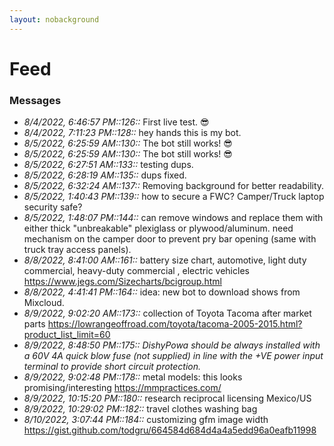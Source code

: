 ```yaml
---
layout: nobackground
---
```

# Feed

### Messages
* _8/4/2022, 6:46:57 PM::126::_ First live test. :sunglasses:
* _8/4/2022, 7:11:23 PM::128::_ hey hands this is my bot. 
* _8/5/2022, 6:25:59 AM::130::_ The bot still works! :sunglasses:
* _8/5/2022, 6:25:59 AM::130::_ The bot still works! :sunglasses:
* _8/5/2022, 6:27:51 AM::133::_ testing dups.
* _8/5/2022, 6:28:19 AM::135::_ dups fixed.
* _8/5/2022, 6:32:24 AM::137::_ Removing background for better readability.
* _8/5/2022, 1:40:43 PM::139::_ how to secure a FWC? Camper/Truck laptop security safe?
* _8/5/2022, 1:48:07 PM::144::_ can remove windows and replace them with either thick "unbreakable" plexiglass or plywood/aluminum. need mechanism on the camper door to prevent pry bar opening (same with truck tray access panels).
* _8/8/2022, 8:41:00 AM::161::_ battery size chart, automotive, light duty commercial, heavy-duty commercial , electric vehicles https://www.jegs.com/Sizecharts/bcigroup.html
* _8/8/2022, 4:41:41 PM::164::_ idea: new bot to download shows from Mixcloud.
* _8/9/2022, 9:02:20 AM::173::_ collection of Toyota Tacoma after market parts https://lowrangeoffroad.com/toyota/tacoma-2005-2015.html?product_list_limit=60
* _8/9/2022, 8:48:50 PM::175::_  _DishyPowa should be always installed with a 60V 4A quick blow fuse (not supplied) in line with the +VE power input terminal to provide short circuit protection._
* _8/9/2022, 9:02:48 PM::178::_ metal models: this looks promising/interesting https://mmpractices.com/
* _8/9/2022, 10:15:20 PM::180::_ research reciprocal licensing Mexico/US
* _8/9/2022, 10:29:02 PM::182::_ travel clothes washing bag
* _8/10/2022, 3:07:44 PM::184::_ customizing gfm image width https://gist.github.com/todgru/664584d684d4a4a5edd96a0eafb11998
